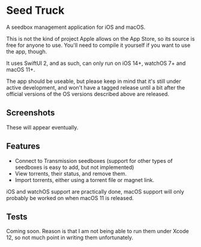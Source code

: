 # Seed Truck

A seedbox management application for iOS and macOS.

This is not the kind of project Apple allows on the App Store, so its source is free for anyone to use. You'll need to compile it yourself if you want to use the app, though.

It uses SwiftUI 2, and as such, can only run on iOS 14+, watchOS 7+ and macOS 11+.

The app should be useable, but please keep in mind that it's still under active development, and won't have a tagged release until a bit after the official versions of the OS versions described above are released.

## Screenshots

These will appear eventually.

## Features

 - Connect to Transmission seedboxes (support for other types of seedboxes is easy to add, but not implemented)
 - View torrents, their status, and remove them.
 - Import torrents, either using a torrent file or magnet link.
 
iOS and watchOS support are practically done, macOS support will only probably be worked on when macOS 11 is released.

## Tests

Coming soon. Reason is that I am not being able to run them under Xcode 12, so not much point in writing them unfortunately.
